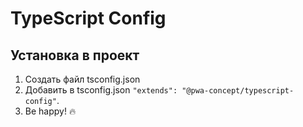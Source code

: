 # TypeScript Config

## Установка в проект
1. Создать файл tsconfig.json
2. Добавить в tsconfig.json `"extends": "@pwa-concept/typescript-config"`.
3. Be happy! 🔥